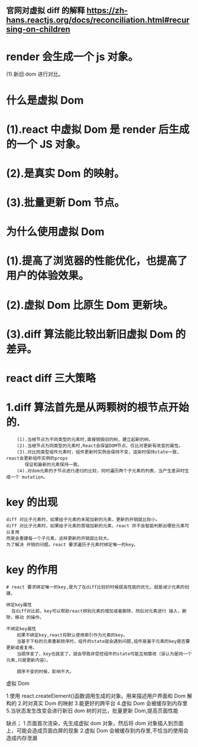 ## 官网对虚拟 diff 的解释 https://zh-hans.reactjs.org/docs/reconciliation.html#recursing-on-children

# render 会生成一个 js 对象。

(1).新旧 dom 进行对比。

# 什么是虚拟 Dom

# (1).react 中虚拟 Dom 是 render 后生成的一个 JS 对象。

# (2).是真实 Dom 的映射。

# (3).批量更新 Dom 节点。

# 为什么使用虚拟 Dom

# (1).提高了浏览器的性能优化，也提高了用户的体验效果。

# (2).虚拟 Dom 比原生 Dom 更新块。

# (3).diff 算法能比较出新旧虚拟 Dom 的差异。

# react diff 三大策略

  <!--  # (1).策略一 虚拟DOM树分层比较 
            1.同层节点进行比较，忽略Dom节点跨层级的移动操作。
            2.同一父节点下的所有子节点，当发现子节点不存在了，
              则该节点及其子节点会被完全删除掉，不会用于进一步的比较。
            3.当一个节点及其子节点移动到另一个节点下，就会直接销毁这个节点，
              并会重新创建子树，然后挂到目标节点上。
        
        # (2).策略二 组件间的比较 
              1.如果是同一个组件类型，就按照三大原则进行比较。
              2.如果不是同一类型的组件，就会替换整个组件下的所有子节点。
          
        # (3).策略三 元素间的比较 
            1.当节点处于同一层的时候，react提供了三种节点操作的方法 插入，删除，移动
            2.根据key的值进行操作。
 -->

# 1.diff 算法首先是从两颗树的根节点开始的.

        (1).当根节点为不同类型的元素时,直接销毁旧的树，建立起新的树。
        (2).当根节点为同类型的元素时,React会保留DOM节点，仅比对更新有改变的属性。
        (3).对比同类型组件元素时，组件更新时实例会保持不变，渲染时保持state一致，react会更新组件实例的props
           保证和最新的元素保持一致。
        (4).对dom元素的子节点进行递归的比较，同时遍历两个子元素的列表，当产生差异时生成一个 mutation。

# key 的出现

    diff 对比子元素时，如果给子元素的末尾加新的元素，更新的开销就比较小。
    diff 对比子元素时，如果给子元素的首端加新的元素，react 并不会智能判断出哪些元素可以复用
    而是会重建每一个子元素，这样更新的开销就比较大。
    为了解决 开销的问题。react 要求遍历子元素时绑定唯一的key。

# key 的作用

    # react 要求绑定唯一的key,是为了在diff比较的时候提高性能的优化，就是减少元素的创建。

    绑定key属性
      在diff对比前，key可以帮助react辨别元素的增加或者删除，然后对元素进行 插入，删除，移动 的操作。

    不绑定key属性
        如果不绑定key,react将默认使用索引作为元素的key。
        当基于下标的元素重新排序时，组件的state就会遇到问题,组件是基于元素的key是否要更新或者复用，
        当顺序变了，key也就变了，就会导致非受控组件的state可能互相篡改（误认为是同一个元素,只是更新内容）。

        顺序不变的时候，影响不大。

虚拟 Dom

1.使用 react.createElement()函数调用生成的对象。用来描述用户界面和 Dom 解构的 2.时对真实 Dom 的映射 3.能更好的跨平台 4.虚拟 Dom 会被缓存到内存里 5.当状态发生改变会进行新旧 dom 树的对比，批量更新 Dom,提高页面性能

缺点； 1.页面首次渲染，先生成虚拟 dom 对象，然后将 dom 对象插入到页面上，可能会造成页面白屏的现象 2.虚拟 Dom 会被缓存到内存里,不恰当的使用会造成内存泄漏
